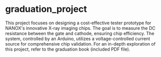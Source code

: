 # graduation_project
This project focuses on designing a cost-effective tester prototype for NANOX's innovative X-ray imaging chips. The goal is to measure the DC resistance between the gate and cathode, ensuring chip efficiency. The system, controlled by an Arduino, utilizes a voltage-controlled current source for comprehensive chip validation.
For an in-depth exploration of this project, refer to the graduation book (included PDF file).



